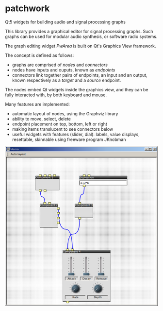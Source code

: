 # patchwork
Qt5 widgets for building audio and signal processing graphs

This library provides a graphical editor for signal processing graphs.
Such graphs can be used for modular audio synthesis, or software radio systems.

The graph editing widget *PwArea* is built on Qt's Graphics View framework.

The concept is defined as follows:
- graphs are comprised of *nodes* and *connectors*
- nodes have inputs and ouputs, known as *endpoints*
- connectors link together pairs of endpoints, an input and an output, known respectively as a *target* and a *source* endpoint.

The nodes embed Qt widgets inside the graphics view, and they can be fully interacted with, by both keyboard and mouse.

Many features are implemented:
- automatic layout of nodes, using the Graphviz library
- ability to move, select, delete
- endpoint placement on top, bottom, left or right
- making items translucent to see connectors below
- useful widgets with features (slider, dial): labels, value displays, resettable, skinnable using freeware program JKnobman

![Screenshot](docs/screenshot.png)
